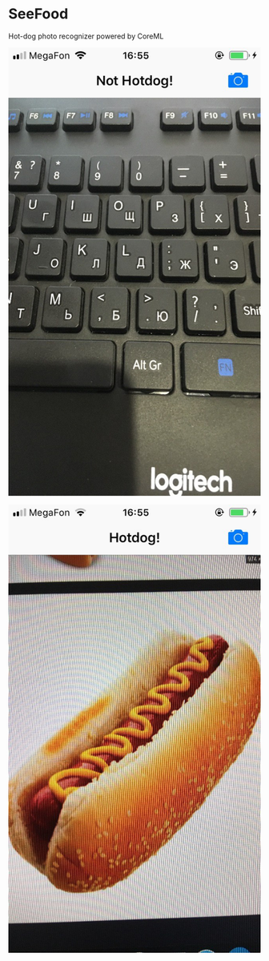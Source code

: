 # SeeFood
Hot-dog photo recognizer powered by CoreML

![](https://github.com/RocketStormNet/SeeFood/blob/master/screenshot1.jpeg)

![](https://github.com/RocketStormNet/SeeFood/blob/master/screenshot2.jpeg)
